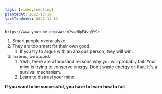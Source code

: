 ```yaml
---
tags: [video,seedling]
plantedAt: 2022-12-19
lastTendedAt: 2022-12-19
---
```


```vid
https://www.youtube.com/watch?v=d6pF4vq9Y9c
```

1. Smart people overanalyze.
2. They are too smart for their own good.
	1. If you try to argue with an anxious person, they will win.
3. Instead, be stupid.
	1. Yeah, there are a thousand reasons why you will probably fail. Your mind is trying to conserve energy. Don't waste energy on that. It's a survival mechanism.
	2. Learn to distrust your mind.

**If you want to be successful, you have to learn how to fail**.
